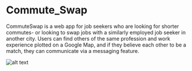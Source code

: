 # Commute_Swap
CommuteSwap is a web app for job seekers who are looking for shorter commutes- or looking to swap jobs with a similarly employed job seeker in another city. Users can find others of the same profession and work experience plotted on a Google Map, and if they believe each other to be a match, they can communicate via a messaging feature. 

![alt text](https://user-images.githubusercontent.com/20195591/28849237-d033b7e0-76db-11e7-9275-a5d0e8a07fb3.png)
